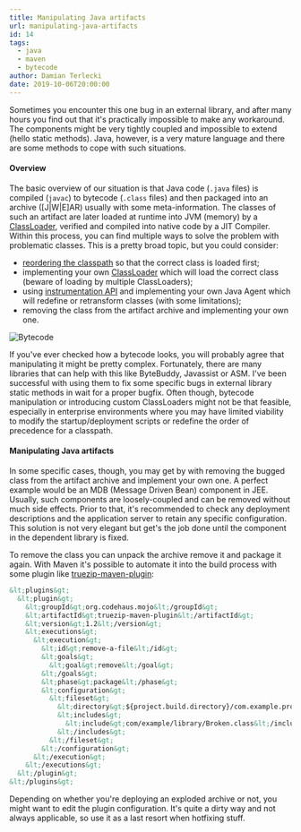 ```yaml
---
title: Manipulating Java artifacts
url: manipulating-java-artifacts
id: 14
tags:
  - java
  - maven
  - bytecode
author: Damian Terlecki
date: 2019-10-06T20:00:00
---
```


Sometimes you encounter this one bug in an external library, and after many hours you find out that it's practically impossible to make any workaround. The components might be very tightly coupled and impossible to extend (hello static methods). Java, however, is a very mature language and there are some methods to cope with such situations.

#### Overview

The basic overview of our situation is that Java code (`.java` files) is compiled (`javac`) to bytecode (`.class` files) and then packaged into an archive ([J|W|E]AR) usually with some meta-information. The classes of such an artifact are later loaded at runtime into JVM (memory) by a [ClassLoader](https://docs.oracle.com/javase/10/docs/api/java/lang/ClassLoader.html), verified and compiled into native code by a JIT Compiler. Within this process, you can find multiple ways to solve the problem with problematic classes. This is a pretty broad topic, but you could consider:
- [reordering the classpath](https://docs.oracle.com/javase/8/docs/technotes/tools/windows/classpath.html#JSWOR590) so that the correct class is loaded first;
- implementing your own [ClassLoader](https://docs.oracle.com/javase/10/docs/api/java/lang/ClassLoader.html) which will load the correct class (beware of loading by multiple ClassLoaders);
- using [instrumentation API](https://docs.oracle.com/javase/10/docs/api/java/lang/instrument/package-summary.html) and implementing your own Java Agent which will redefine or retransform classes (with some limitations);
- removing the class from the artifact archive and implementing your own one.

<img src="/img/hq/bytecode.svg" alt="Bytecode" title="Bytecode">

If you've ever checked how a bytecode looks, you will probably agree that manipulating it might be pretty complex. Fortunately, there are many libraries that can help with this like ByteBuddy, Javassist or ASM. I've been successful with using them to fix some specific bugs in external library static methods in wait for a proper bugfix. Often though, bytecode manipulation or introducing custom ClassLoaders might not be that feasible, especially in enterprise environments where you may have limited viability to modify the startup/deployment scripts or redefine the order of precedence for a classpath.

#### Manipulating Java artifacts

In some specific cases, though, you may get by with removing the bugged class from the artifact archive and implement your own one. A perfect example would be an MDB (Message Driven Bean) component in JEE. Usually, such components are loosely-coupled and can be removed without much side effects. Prior to that, it's recommended to check any deployment descriptions and the application server to retain any specific configuration. This solution is not very elegant but get's the job done until the component in the dependent library is fixed.

To remove the class you can unpack the archive remove it and package it again. With Maven it's possible to automate it into the build process with some plugin like [truezip-maven-plugin](https://www.mojohaus.org/truezip/truezip-maven-plugin/):

```xml
&lt;plugins&gt;
  &lt;plugin&gt;
    &lt;groupId&gt;org.codehaus.mojo&lt;/groupId&gt;
    &lt;artifactId&gt;truezip-maven-plugin&lt;/artifactId&gt;
    &lt;version&gt;1.2&lt;/version&gt;
    &lt;executions&gt;
      &lt;execution&gt;
        &lt;id&gt;remove-a-file&lt;/id&gt;
        &lt;goals&gt;
          &lt;goal&gt;remove&lt;/goal&gt;
        &lt;/goals&gt;
        &lt;phase&gt;package&lt;/phase&gt;
        &lt;configuration&gt;
          &lt;fileset&gt;
            &lt;directory&gt;${project.build.directory}/com.example.project.ear/lib/com.example.library.jar/&lt;/directory&gt;
            &lt;includes&gt;
              &lt;include&gt;com/example/library/Broken.class&lt;/include&gt;
            &lt;/includes&gt;
          &lt;/fileset&gt;
        &lt;/configuration&gt;
      &lt;/execution&gt;
    &lt;/executions&gt;
  &lt;/plugin&gt;
&lt;/plugins&gt;
```

Depending on whether you're deploying an exploded archive or not, you might want to edit the plugin configuration. It's quite a dirty way and not always applicable, so use it as a last resort when hotfixing stuff.